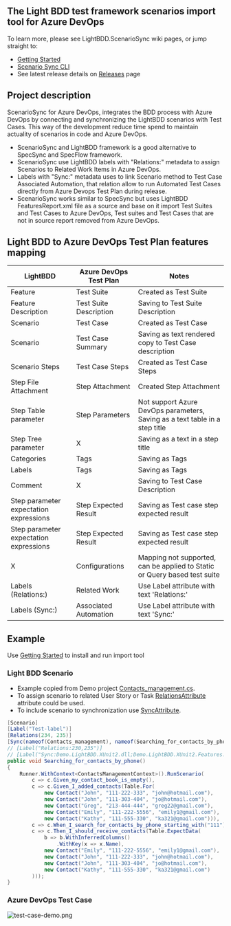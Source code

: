 ## The Light BDD test framework scenarios import tool for Azure DevOps

To learn more, please see LightBDD.ScenarioSync wiki pages, or jump straight to:

* [Getting Started](https://github.com/khdevnet/LightBDD.ScenarioSync/wiki/Getting-started)
* [Scenario Sync CLI](https://github.com/khdevnet/LightBDD.ScenarioSync/wiki/ScenarioSync-CLI)
* See latest release details on [Releases](https://github.com/khdevnet/LightBDD.ScenarioSync/releases) page

## Project description

ScenarioSync for Azure DevOps, integrates the BDD process with Azure DevOps by connecting and synchronizing the LightBDD
scenarios with Test Cases.
This way of the development reduce time spend to maintain actuality of scenarios in code and Azure DevOps.

* ScenarioSync and LightBDD framework is a good alternative to SpecSync and SpecFlow framework.
* ScenarioSync use LightBDD labels with "Relations:" metadata to assign Scenarios to Related Work Items in Azure DevOps.
* Labels with "Sync:" metadata uses to link Scenario method to Test Case Associated Automation, that relation allow to
  run Automated Test Cases directly from Azure Devops Test Plan during release.
* ScenarioSync works similar to SpecSync but uses LightBDD FeaturesReport.xml file as a source and base on it import
  Test Suites and Test Cases to Azure DevOps, Test suites and Test Cases that are not in source report removed from
  Azure DevOps.

## Light BDD to Azure DevOps Test Plan features mapping

| LightBDD                               | Azure DevOps Test Plan | Notes                                                                       |
|----------------------------------------|------------------------|-----------------------------------------------------------------------------|
| Feature                                | Test Suite             | Created as Test Suite                                                       |
| Feature Description                    | Test Suite Description | Saving to Test Suite Description                                            |
| Scenario                               | Test Case              | Created as Test Case                                                        |
| Scenario                               | Test Case Summary      | Saving as text rendered copy to Test Case description                       |
| Scenario Steps                         | Test Case Steps        | Created as Test Case Steps                                                  |
| Step File Attachment                   | Step Attachment        | Created Step Attachment                                                     |
| Step Table parameter                   | Step Parameters        | Not support Azure DevOps parameters, Saving as a text table in a step title |
| Step Tree parameter                    | X                      | Saving as a text in a step title                                            |
| Categories                             | Tags                   | Saving as Tags                                                              |
| Labels                                 | Tags                   | Saving as Tags                                                              |
| Comment                                | X                      | Saving to Test Case Description                                             |
| Step parameter expectation expressions | Step Expected Result   | Saving as Test case step expected result                                    |
| Step parameter expectation expressions | Step Expected Result   | Saving as Test case step expected result                                    |
| X                                      | Configurations         | Mapping not supported, can be applied to Static or Query based test suite   |
| Labels (Relations:)                    | Related Work           | Use Label attribute with text 'Relations:'                                  |
| Labels (Sync:)                         | Associated Automation  | Use Label attribute with text 'Sync:'                                       |

## Example

Use [Getting Started](https://github.com/khdevnet/LightBDD.ScenarioSync/wiki/Getting-started) to install and run import
tool

### Light BDD Scenario

* Example copied from Demo
  project [Contacts_management.cs](https://github.com/khdevnet/LightBDD.ScenarioSync.Demo/blob/main/Demo.LightBDD.XUnit2/Features/Contacts_management.cs).
* To assign scenario to related User Story or
  Task [RelationsAttribute](https://github.com/khdevnet/LightBDD.ScenarioSync.Demo/blob/main/Demo.LightBDD.XUnit2/Core/Attributes/RelationsAttribute.cs)
  attribute could be used.
* To include scenario to synchronization
  use [SyncAttribute](https://github.com/khdevnet/LightBDD.ScenarioSync.Demo/blob/main/Demo.LightBDD.XUnit2/Core/Attributes/SyncAttribute.cs).

```csharp
[Scenario]
[Label("Test-label")]
[Relations(234, 235)]
[Sync(nameof(Contacts_management), nameof(Searching_for_contacts_by_phone))]
// [Label("Relations:230,235")]
// [Label("Sync:Demo.LightBDD.XUnit2.dll;Demo.LightBDD.XUnit2.Features.Contacts_management.Searching_for_contacts_by_phone")]
public void Searching_for_contacts_by_phone()
{
    Runner.WithContext<ContactsManagementContext>().RunScenario(
        c => c.Given_my_contact_book_is_empty(),
        c => c.Given_I_added_contacts(Table.For(
            new Contact("John", "111-222-333", "john@hotmail.com"),
            new Contact("John", "111-303-404", "jo@hotmail.com"),
            new Contact("Greg", "213-444-444", "greg22@gmail.com"),
            new Contact("Emily", "111-222-5556", "emily1@gmail.com"),
            new Contact("Kathy", "111-555-330", "ka321@gmail.com"))),
        c => c.When_I_search_for_contacts_by_phone_starting_with("111"),
        c => c.Then_I_should_receive_contacts(Table.ExpectData(
            b => b.WithInferredColumns()
                .WithKey(x => x.Name),
            new Contact("Emily", "111-222-5556", "emily1@gmail.com"),
            new Contact("John", "111-222-333", "john@hotmail.com"),
            new Contact("John", "111-303-404", "jo@hotmail.com"),
            new Contact("Kathy", "111-555-330", "ka321@gmail.com")
        )));
}
```

### Azure DevOps Test Case

![test-case-demo.png](https://raw.githubusercontent.com/khdevnet/LightBDD.ScenarioSync/main/assets/test-case-demo.png)
